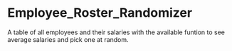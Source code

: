 # Employee_Roster_Randomizer
A table of all employees and their salaries with the available funtion to see average salaries and pick one at random.
